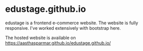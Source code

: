 # edustage.github.io

edustage is a frontend e-commerce website. The website is fully responsive. I've worked extensively with bootstrap here.

The hosted website is available on https://aasthasparmar.github.io/edustage.github.io/
